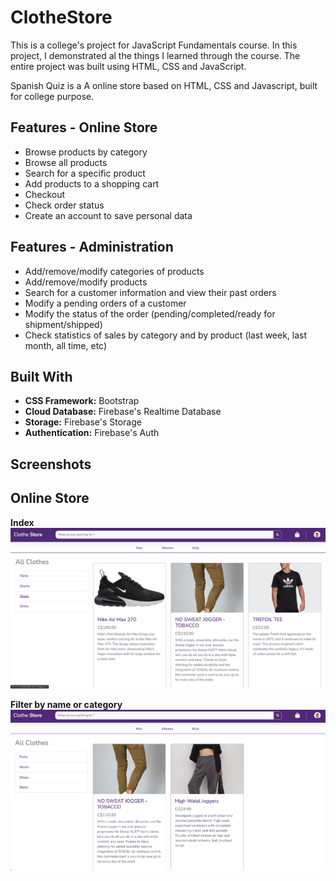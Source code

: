 # ClotheStore

This is a college's project for JavaScript Fundamentals course. In this project, I demonstrated al the things I learned through the course. The entire project was built using HTML, CSS and JavaScript.

Spanish Quiz is a A online store based on HTML, CSS and Javascript, built for college purpose.

## Features - Online Store
*	Browse products by category
*	Browse all products 
*	Search for a specific product
*	Add products to a shopping cart
*	Checkout
*	Check order status
*	Create an account to save personal data

## Features - Administration
*	Add/remove/modify categories of products
*	Add/remove/modify products
*	Search for a customer information and view their past orders
*	Modify a pending orders of a customer
*	Modify the status of the order (pending/completed/ready for shipment/shipped)
*	Check statistics of sales by category and by product (last week, last month, all time, etc)

## Built With
* **CSS Framework:** Bootstrap
* **Cloud Database:** Firebase's Realtime Database
* **Storage:** Firebase's Storage
* **Authentication:** Firebase's Auth

## Screenshots
## Online Store
**Index**
![](/store-images/index.png)

**Filter by name or category**
![](/store-images/filter.png)
